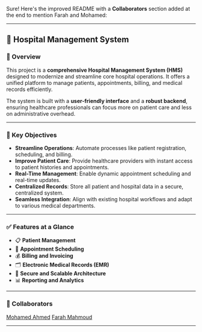 Sure! Here's the improved README with a **Collaborators** section added at the end to mention Farah and Mohamed:

---

## 🏥 Hospital Management System

### 📌 Overview

This project is a **comprehensive Hospital Management System (HMS)** designed to modernize and streamline core hospital operations. It offers a unified platform to manage patients, appointments, billing, and medical records efficiently.

The system is built with a **user-friendly interface** and a **robust backend**, ensuring healthcare professionals can focus more on patient care and less on administrative overhead.

---

### 🎯 Key Objectives

* **Streamline Operations**: Automate processes like patient registration, scheduling, and billing.
* **Improve Patient Care**: Provide healthcare providers with instant access to patient histories and appointments.
* **Real-Time Management**: Enable dynamic appointment scheduling and real-time updates.
* **Centralized Records**: Store all patient and hospital data in a secure, centralized system.
* **Seamless Integration**: Align with existing hospital workflows and adapt to various medical departments.

---

### ✅ Features at a Glance

* 📋 **Patient Management**
* 📅 **Appointment Scheduling**
* 💰 **Billing and Invoicing**
* 🗂️ **Electronic Medical Records (EMR)**
* 🔐 **Secure and Scalable Architecture**
* 📊 **Reporting and Analytics**

---

### 👥 Collaborators

[Mohamed Ahmed](https://github.com/mohamed-tageldeen)
[Farah Mahmoud](https://github.com/farah-mahmoudx)

---

